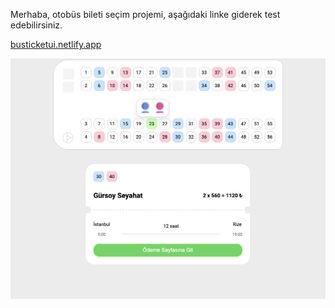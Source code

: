 Merhaba, otobüs bileti seçim projemi, aşağıdaki linke giderek test edebilirsiniz.

[busticketui.netlify.app](https://busticketui.netlify.app/)

![Ekran Resmi](screen.png)
